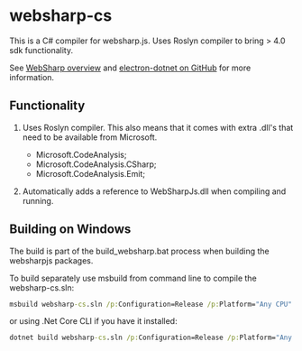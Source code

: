websharp-cs
=======

This is a C# compiler for websharp.js.  Uses Roslyn compiler to bring > 4.0 sdk functionality.

See [WebSharp overview](http://github.com/xamarin/WebSharp) and [electron-dotnet on GitHub](https://github.com/xamarin/WebSharp/tree/master/electron-dotnet) for more information. 

## Functionality

1. Uses Roslyn compiler.  This also means that it comes with extra .dll's that need to be available from Microsoft.

    - Microsoft.CodeAnalysis;
    - Microsoft.CodeAnalysis.CSharp;
    - Microsoft.CodeAnalysis.Emit;

2. Automatically adds a reference to WebSharpJs.dll when compiling and running.

## Building on Windows

The build is part of the build_websharp.bat process when building the websharpjs packages.

To build separately use msbuild from command line to compile the websharp-cs.sln:

``` cmd
msbuild websharp-cs.sln /p:Configuration=Release /p:Platform="Any CPU"
```

or using .Net Core CLI if you have it installed:

``` cmd
dotnet build websharp-cs.sln /p:Configuration=Release /p:Platform="Any CPU"
```

